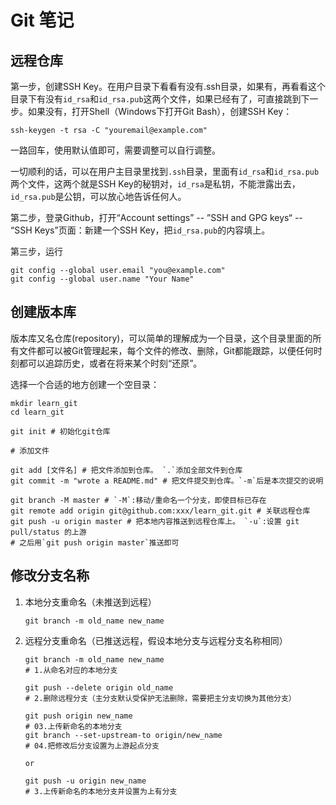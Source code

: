 # Git 笔记

## 远程仓库

第一步，创建SSH Key。在用户目录下看看有没有.ssh目录，如果有，再看看这个目录下有没有`id_rsa`和`id_rsa.pub`这两个文件，如果已经有了，可直接跳到下一步。如果没有，打开Shell（Windows下打开Git Bash），创建SSH Key：

```ssh
ssh-keygen -t rsa -C "youremail@example.com"
```

一路回车，使用默认值即可，需要调整可以自行调整。

一切顺利的话，可以在用户主目录里找到`.ssh`目录，里面有`id_rsa`和`id_rsa.pub`两个文件，这两个就是SSH Key的秘钥对，`id_rsa`是私钥，不能泄露出去，`id_rsa.pub`是公钥，可以放心地告诉任何人。

第二步，登录Github，打开“Account settings” -- ”SSH and GPG keys“ -- “SSH Keys”页面：新建一个SSH Key，把`id_rsa.pub`的内容填上。

第三步，运行

```git
git config --global user.email "you@example.com"
git config --global user.name "Your Name"
```

## 创建版本库

版本库又名仓库(repository)，可以简单的理解成为一个目录，这个目录里面的所有文件都可以被Git管理起来，每个文件的修改、删除，Git都能跟踪，以便任何时刻都可以追踪历史，或者在将来某个时刻“还原”。  

选择一个合适的地方创建一个空目录：

```git
mkdir learn_git
cd learn_git  

git init # 初始化git仓库  

# 添加文件  

git add [文件名] # 把文件添加到仓库。 `.`添加全部文件到仓库
git commit -m "wrote a README.md" # 把文件提交到仓库。`-m`后是本次提交的说明  

git branch -M master # `-M`:移动/重命名一个分支，即使目标已存在
git remote add origin git@github.com:xxx/learn_git.git # 关联远程仓库
git push -u origin master # 把本地内容推送到远程仓库上。 `-u`:设置 git pull/status 的上游
# 之后用`git push origin master`推送即可  
```

## 修改分支名称

1. 本地分支重命名（未推送到远程）

    ```git
    git branch -m old_name new_name
    ```

2. 远程分支重命名（已推送远程，假设本地分支与远程分支名称相同）

    ```git
    git branch -m old_name new_name
    # 1.从命名对应的本地分支

    git push --delete origin old_name
    # 2.删除远程分支（主分支默认受保护无法删除，需要把主分支切换为其他分支）

    git push origin new_name
    # 03.上传新命名的本地分支
    git branch --set-upstream-to origin/new_name
    # 04.把修改后分支设置为上游起点分支

    or

    git push -u origin new_name
    # 3.上传新命名的本地分支并设置为上有分支
    ```
